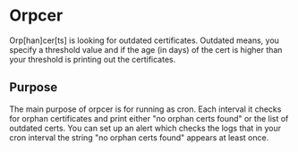 # Orpcer

Orp[han]cer[ts] is looking for outdated certificates. Outdated means, you specify a threshold value and if the age (in days) of the cert is higher than your threshold is printing out the certificates.

## Purpose

The main purpose of orpcer is for running as cron. Each interval it checks for orphan certificates and print either "no orphan certs found" or the list of outdated certs. You can set up an alert which checks the logs that in your cron interval the string "no orphan certs found" appears at least once.
